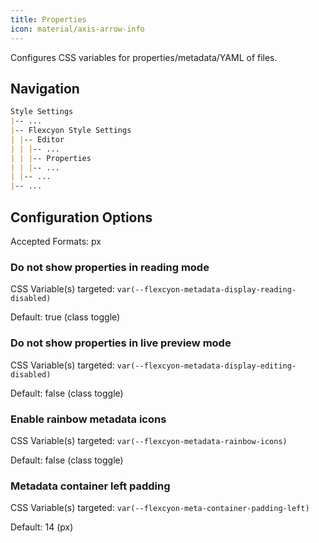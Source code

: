 ```yaml
---
title: Properties
icon: material/axis-arrow-info
---
```


Configures CSS variables for properties/metadata/YAML of files.

## Navigation

```md
Style Settings
|-- ...
|-- Flexcyon Style Settings
| |-- Editor
| | |-- ...
| | |-- Properties
| | |-- ...
| |-- ...
|-- ...
```

## Configuration Options

Accepted Formats: px

### Do not show properties in reading mode

CSS Variable(s) targeted: `var(--flexcyon-metadata-display-reading-disabled)`

Default: true (class toggle)

### Do not show properties in live preview mode

CSS Variable(s) targeted: `var(--flexcyon-metadata-display-editing-disabled)`

Default: false (class toggle)

### Enable rainbow metadata icons

CSS Variable(s) targeted: `var(--flexcyon-metadata-rainbow-icons)`

Default: false (class toggle)

### Metadata container left padding

CSS Variable(s) targeted: `var(--flexcyon-meta-container-padding-left)`

Default: 14 (px)
